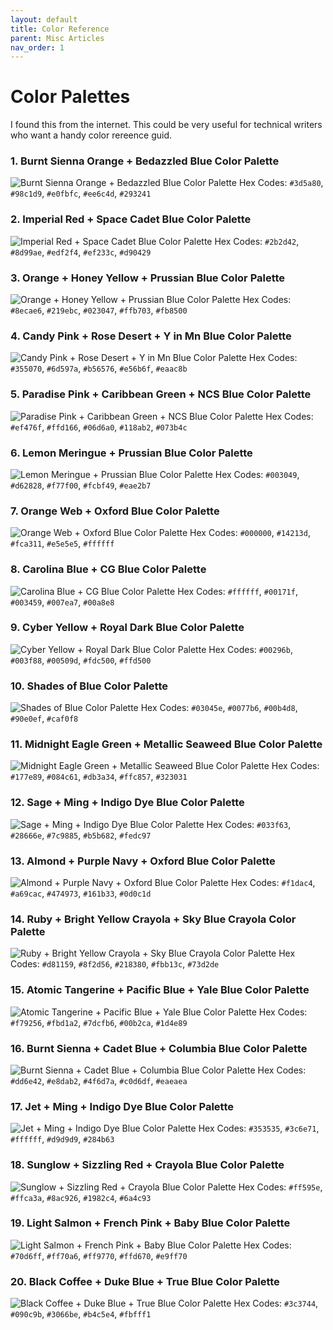 ```yaml
---
layout: default
title: Color Reference
parent: Misc Articles
nav_order: 1
---
```


# Color Palettes

I found this from the internet. This could be very useful for technical writers who want  a handy color rereence guid.

### 1. Burnt Sienna Orange + Bedazzled Blue Color Palette
![Burnt Sienna Orange + Bedazzled Blue Color Palette](images/Burnt-Sienna-Orange-Bedazzled-Blue-Color-Palette.png)
Hex Codes: `#3d5a80`, `#98c1d9`, `#e0fbfc`, `#ee6c4d`, `#293241`

### 2. Imperial Red + Space Cadet Blue Color Palette
![Imperial Red + Space Cadet Blue Color Palette](images/Imperial-Red-Space-Cadet-Blue-Color-Palette-1-2.png)
Hex Codes: `#2b2d42`, `#8d99ae`, `#edf2f4`, `#ef233c`, `#d90429`

### 3. Orange + Honey Yellow + Prussian Blue Color Palette
![Orange + Honey Yellow + Prussian Blue Color Palette](images/Orange-Honey-Yellow-Prussian-Blue-Color-Palett.png)
Hex Codes: `#8ecae6`, `#219ebc`, `#023047`, `#ffb703`, `#fb8500`

### 4. Candy Pink + Rose Desert + Y in Mn Blue Color Palette
![Candy Pink + Rose Desert + Y in Mn Blue Color Palette](images/Candy-Pink-Rose-Desert-Y-in-Mn-Blue-Color-Palette.png)
Hex Codes: `#355070`, `#6d597a`, `#b56576`, `#e56b6f`, `#eaac8b`

### 5. Paradise Pink + Caribbean Green + NCS Blue Color Palette
![Paradise Pink + Caribbean Green + NCS Blue Color Palette](images/Paradise-Pink-Carribean-Green-NCS-Blue-Color-Palette.png)
Hex Codes: `#ef476f`, `#ffd166`, `#06d6a0`, `#118ab2`, `#073b4c`

### 6. Lemon Meringue + Prussian Blue Color Palette
![Lemon Meringue + Prussian Blue Color Palette](images/Lemon-Meringue-Prussian-Blue-Color-Palette.png)
Hex Codes: `#003049`, `#d62828`, `#f77f00`, `#fcbf49`, `#eae2b7`

### 7. Orange Web + Oxford Blue Color Palette
![Orange Web + Oxford Blue Color Palette](images/Orange-Web-Oxford-Blue-Color-Palette.png)
Hex Codes: `#000000`, `#14213d`, `#fca311`, `#e5e5e5`, `#ffffff`

### 8. Carolina Blue + CG Blue Color Palette
![Carolina Blue + CG Blue Color Palette](images/Carolina-Blue-CG-Blue-Color-Palette.png)
Hex Codes: `#ffffff`, `#00171f`, `#003459`, `#007ea7`, `#00a8e8`

### 9. Cyber Yellow + Royal Dark Blue Color Palette
![Cyber Yellow + Royal Dark Blue Color Palette](images/Cyber-Yellow-Royal-Dark-Blue-Color-Palette.png)
Hex Codes: `#00296b`, `#003f88`, `#00509d`, `#fdc500`, `#ffd500`

### 10. Shades of Blue Color Palette
![Shades of Blue Color Palette](images/Shades-of-Blue-Color-Palette.png)
Hex Codes: `#03045e`, `#0077b6`, `#00b4d8`, `#90e0ef`, `#caf0f8`

### 11. Midnight Eagle Green + Metallic Seaweed Blue Color Palette
![Midnight Eagle Green + Metallic Seaweed Blue Color Palette](images/Midnight-Eagle-Green-Metallic-Seaweed-Blue-Color-Palette.png)
Hex Codes: `#177e89`, `#084c61`, `#db3a34`, `#ffc857`, `#323031`

### 12. Sage + Ming + Indigo Dye Blue Color Palette
![Sage + Ming + Indigo Dye Blue Color Palette](images/Sage-Ming-Indigo-Dye-Blue-Color-Palette.png)
Hex Codes: `#033f63`, `#28666e`, `#7c9885`, `#b5b682`, `#fedc97`

### 13. Almond + Purple Navy + Oxford Blue Color Palette
![Almond + Purple Navy + Oxford Blue Color Palette](images/Almond-Purple-Navy-Oxford-Blue-Color-Palette.png)
Hex Codes: `#f1dac4`, `#a69cac`, `#474973`, `#161b33`, `#0d0c1d`

### 14. Ruby + Bright Yellow Crayola + Sky Blue Crayola Color Palette
![Ruby + Bright Yellow Crayola + Sky Blue Crayola Color Palette](images/Ruby-Bright-Yellow-Crayola-Sky-Blue-Crayola-Color-Palette.png)
Hex Codes: `#d81159`, `#8f2d56`, `#218380`, `#fbb13c`, `#73d2de`

### 15. Atomic Tangerine + Pacific Blue + Yale Blue Color Palette
![Atomic Tangerine + Pacific Blue + Yale Blue Color Palette](images/Atomic-Tangerine-Pacific-Blue-Yale-Blue-Color-Palette.png)
Hex Codes: `#f79256`, `#fbd1a2`, `#7dcfb6`, `#00b2ca`, `#1d4e89`

### 16. Burnt Sienna + Cadet Blue + Columbia Blue Color Palette
![Burnt Sienna + Cadet Blue + Columbia Blue Color Palette](images/Burnt-Sienna-Cadet-Blue-Columbia-Blue-Color-Palette.png)
Hex Codes: `#dd6e42`, `#e8dab2`, `#4f6d7a`, `#c0d6df`, `#eaeaea`

### 17. Jet + Ming + Indigo Dye Blue Color Palette
![Jet + Ming + Indigo Dye Blue Color Palette](images/Jet-Ming-Indigo-Dye-Blue-Color-Palette.png)
Hex Codes: `#353535`, `#3c6e71`, `#ffffff`, `#d9d9d9`, `#284b63`

### 18. Sunglow + Sizzling Red + Crayola Blue Color Palette
![Sunglow + Sizzling Red + Crayola Blue Color Palette](images/Sunglow-Sizzling-Red-Crayola-Blue-Color-Palette.png)
Hex Codes: `#ff595e`, `#ffca3a`, `#8ac926`, `#1982c4`, `#6a4c93`

### 19. Light Salmon + French Pink + Baby Blue Color Palette
![Light Salmon + French Pink + Baby Blue Color Palette](images/Light-Salmon-French-Pink-Baby-Blue-Color-Palette.png)
Hex Codes: `#70d6ff`, `#ff70a6`, `#ff9770`, `#ffd670`, `#e9ff70`

### 20. Black Coffee + Duke Blue + True Blue Color Palette
![Black Coffee + Duke Blue + True Blue Color Palette](images/Black-Coffee-Duke-Blue-True-Blue-Color-Palette-.png)
Hex Codes: `#3c3744`, `#090c9b`, `#3066be`, `#b4c5e4`, `#fbfff1`
